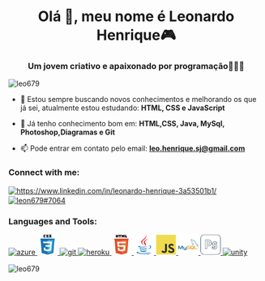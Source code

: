 <h1 align="center">Olá 👾, meu nome é Leonardo Henrique🎮</h1>
<h3 align="center">Um jovem criativo e apaixonado por programação👨🏽‍💻</h3>

<p align="left"> <img src="https://komarev.com/ghpvc/?username=leo679&label=Profile%20views&color=0e75b6&style=flat" alt="leo679" /> </p>

- 🌱 Estou sempre buscando novos conhecimentos e melhorando os que já sei, atualmente estou estudando: **HTML, CSS e JavaScript**

- 💬 Já tenho conhecimento bom em: **HTML,CSS, Java, MySql, Photoshop,Diagramas e Git**

- 📫 Pode entrar em contato pelo email: **leo.henrique.sj@gmail.com**

<h3 align="left">Connect with me:</h3>
<p align="left">
<a href="https://linkedin.com/in/https://www.linkedin.com/in/leonardo-henrique-3a53501b1/" target="blank"><img align="center" src="https://cdn.jsdelivr.net/npm/simple-icons@3.0.1/icons/linkedin.svg" alt="https://www.linkedin.com/in/leonardo-henrique-3a53501b1/" height="30" width="40" /></a>
<a href="https://discord.gg/leon679#7064" target="blank"><img align="center" src="https://cdn.jsdelivr.net/npm/simple-icons@3.0.1/icons/discord.svg" alt="leon679#7064" height="30" width="40" /></a>
</p>

<h3 align="left">Languages and Tools:</h3>
<p align="left"> <a href="https://azure.microsoft.com/en-in/" target="_blank"> <img src="https://www.vectorlogo.zone/logos/microsoft_azure/microsoft_azure-icon.svg" alt="azure" width="40" height="40"/> </a> <a href="https://www.w3schools.com/css/" target="_blank"> <img src="https://raw.githubusercontent.com/devicons/devicon/master/icons/css3/css3-original-wordmark.svg" alt="css3" width="40" height="40"/> </a> <a href="https://git-scm.com/" target="_blank"> <img src="https://www.vectorlogo.zone/logos/git-scm/git-scm-icon.svg" alt="git" width="40" height="40"/> </a> <a href="https://heroku.com" target="_blank"> <img src="https://www.vectorlogo.zone/logos/heroku/heroku-icon.svg" alt="heroku" width="40" height="40"/> </a> <a href="https://www.w3.org/html/" target="_blank"> <img src="https://raw.githubusercontent.com/devicons/devicon/master/icons/html5/html5-original-wordmark.svg" alt="html5" width="40" height="40"/> </a> <a href="https://www.java.com" target="_blank"> <img src="https://raw.githubusercontent.com/devicons/devicon/master/icons/java/java-original.svg" alt="java" width="40" height="40"/> </a> <a href="https://developer.mozilla.org/en-US/docs/Web/JavaScript" target="_blank"> <img src="https://raw.githubusercontent.com/devicons/devicon/master/icons/javascript/javascript-original.svg" alt="javascript" width="40" height="40"/> </a> <a href="https://www.mysql.com/" target="_blank"> <img src="https://raw.githubusercontent.com/devicons/devicon/master/icons/mysql/mysql-original-wordmark.svg" alt="mysql" width="40" height="40"/> </a> <a href="https://www.photoshop.com/en" target="_blank"> <img src="https://raw.githubusercontent.com/devicons/devicon/master/icons/photoshop/photoshop-line.svg" alt="photoshop" width="40" height="40"/> </a> <a href="https://unity.com/" target="_blank"> <img src="https://www.vectorlogo.zone/logos/unity3d/unity3d-icon.svg" alt="unity" width="40" height="40"/> </a> </p>

<p><img align="center" src="https://github-readme-stats.vercel.app/api/top-langs?username=leo679&show_icons=true&theme=radical&bg_color=ffffff&hide_border=true&locale=en&layout=compact" alt="leo679" /></p>

